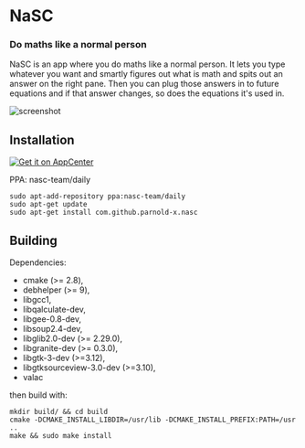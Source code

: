 # NaSC

### Do maths like a normal person


NaSC is an app where you do maths like a normal person. It lets you type whatever you want and smartly figures out what is math and spits out an answer on the right pane. Then you can plug those answers in to future equations and if that answer changes, so does the equations it's used in.

![screenshot](Screenshot.png)



## Installation
[![Get it on AppCenter](https://appcenter.elementary.io/badge.svg)](https://appcenter.elementary.io/com.github.parnold-x.nasc)﻿

PPA: nasc-team/daily


```
sudo apt-add-repository ppa:nasc-team/daily
sudo apt-get update
sudo apt-get install com.github.parnold-x.nasc
```

## Building
Dependencies:

 * cmake (>= 2.8),
 * debhelper (>= 9),
 * libgcc1,
 * libqalculate-dev,
 * libgee-0.8-dev,
 * libsoup2.4-dev,
 * libglib2.0-dev (>= 2.29.0),
 * libgranite-dev (>= 0.3.0),
 * libgtk-3-dev (>=3.12),
 * libgtksourceview-3.0-dev (>=3.10),
 * valac

 
then build with:
 
```
mkdir build/ && cd build
cmake -DCMAKE_INSTALL_LIBDIR=/usr/lib -DCMAKE_INSTALL_PREFIX:PATH=/usr ..
make && sudo make install
```
